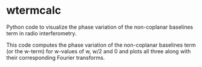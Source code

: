 wtermcalc
=========

Python code to visualize the phase variation of the non-coplanar baselines term in radio interferometry.

This code computes the phase variation of the non-coplanar baselines term (or the w-term) for w-values of w, w/2 and 0
and plots all three along with their corresponding Fourier transforms.

